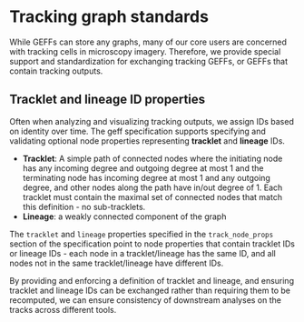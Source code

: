 # Tracking graph standards

While GEFFs can store any graphs, many of our core users are concerned with tracking cells in microscopy imagery.
Therefore, we provide special support and standardization for exchanging tracking GEFFs, or GEFFs that contain tracking outputs.

## Tracklet and lineage ID properties
Often when analyzing and visualizing tracking outputs, we assign IDs based on identity over time.
The geff specification supports specifying and validating optional node properties representing **tracklet** and **lineage** IDs.

- **Tracklet**: A simple path of connected nodes where the initiating node has any incoming degree and outgoing degree at most 1 and the terminating node has incoming degree at most 1 and any outgoing degree, and other nodes along the path have in/out degree of 1. Each tracklet must contain the maximal set of connected nodes that match this definition - no sub-tracklets.
- **Lineage**: a weakly connected component of the graph

The `tracklet` and `lineage` properties specified in the `track_node_props` section of the specification point to node properties that contain tracklet IDs or lineage IDs - each node in a tracklet/lineage has the same ID, and all nodes not in the same tracklet/lineage have different IDs. 

By providing and enforcing a definition of tracklet and lineage, and ensuring tracklet and lineage IDs can be exchanged rather than requiring them to be recomputed, we can ensure consistency of downstream analyses on the tracks across different tools.

<!--  TODO: provide example graphs with valid and invalid annotations -->
